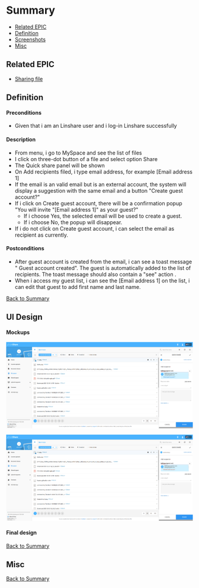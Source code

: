 # Summary

* [Related EPIC](#related-epic)
* [Definition](#definition)
* [Screenshots](#screenshots)
* [Misc](#misc)

## Related EPIC

* [Sharing file](./README.md)

## Definition

#### Preconditions

- Given that i am an Linshare user and i log-in Linshare successfully

#### Description

- From menu, i go to MySpace and see the list of files 
- I click on three-dot button of a file and select option Share 
- The Quick share panel will be shown
- On Add recipients filed, i type email address, for example [Email address 1]
- If the email is an valid email but is an external account, the system will display a suggestion with the same email and a button "Create guest account?"
- If i click on Create guest account, there will be a confirmation popup "You will invite "[Email address 1]" as your guest?" 
    - If i choose Yes, the selected email will be used to create a guest.
    - If i choose No, the popup will disappear.
- If i do not click on Create guest account, i can select the email as recipient as currently.
#### Postconditions

- After guest account is created from the email, i can see a toast message " Guest account created". The guest is automatically added to the list of recipients. The toast message should also contain a "see" action .
- When i access my guest list, i can see the [Email address 1] on the list, i can edit that guest to add first name and last name. 

[Back to Summary](#summary)

## UI Design

#### Mockups

![1.1](./mockups/1.1.png)

![1.2](./mockups/1.2.png)

#### Final design

[Back to Summary](#summary)
## Misc

[Back to Summary](#summary)
